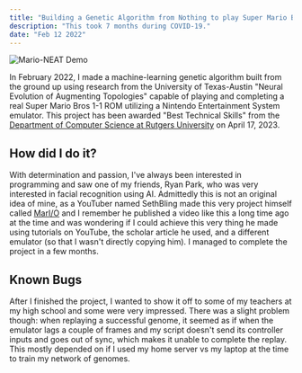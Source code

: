```yaml
---
title: "Building a Genetic Algorithm from Nothing to play Super Mario Bros"
description: "This took 7 months during COVID-19."
date: "Feb 12 2022"
---
```


![Mario-NEAT Demo](/mario-neat.gif)

In February 2022, I made a machine-learning genetic algorithm built from the ground up using research from the University of Texas-Austin "Neural Evolution of Augmenting Topologies" capable of playing and completing a real Super Mario Bros 1-1 ROM utilizing a Nintendo Entertainment System emulator. This project has been awarded "Best Technical Skills" from the <a target="_blank" aria-label="Rutgers University Computer Science Department" href="https://www.cs.rutgers.edu/">Department of Computer Science at Rutgers University</a> on April 17, 2023.

## How did I do it?

With determination and passion, I've always been interested in programming and saw one of my friends, Ryan Park, who was very interested in facial recognition using AI.
Admittedly this is not an original idea of mine, as a YouTuber named SethBling made this very project himself called <a target="_blank" aria-label="MarI/O" href="https://www.youtube.com/watch?v=qv6UVOQ0F44">MarI/O</a> and I remember he published a video like this a long time ago at the time and was wondering if I could achieve this very thing he made using tutorials on YouTube, the scholar article he used, and a different emulator (so that I wasn't directly copying him). I managed to complete the project in a few months.

## Known Bugs

After I finished the project, I wanted to show it off to some of my teachers at my high school and some were very impressed. There was a slight problem though: when replaying a successful genome, it seemed as if when the emulator lags a couple of frames and my script doesn't send its controller inputs and goes out of sync, which makes it unable to complete the replay. This mostly depended on if I used my home server vs my laptop at the time to train my network of genomes.

